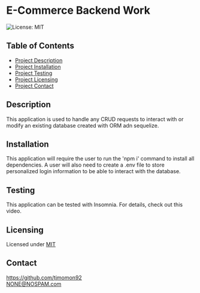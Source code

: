 
# E-Commerce Backend Work

![License: MIT](https://img.shields.io/badge/License-MIT-yellow.svg)
    
## Table of Contents
- [Project Description](#Description)
- [Project Installation](#Installation)
- [Project Testing](#Testing)
- [Project Licensing](#Licensing)
- [Project Contact](#Contact)
  
## Description
This application is used to handle any CRUD requests to interact with or modify an existing database created with ORM adn sequelize.

## Installation
This application will require the user to run the 'npm i' command to install all dependencies. A user will also need to create a .env file to store personalized login information to be able to interact with the database.
  
## Testing
This application can be tested with Insomnia. For details, check out this video.
  
## Licensing
Licensed under [MIT](https://opensource.org/license/mit/)
  
## Contact
https://github.com/tjmomon92
</br>NONE@NOSPAM.com
    